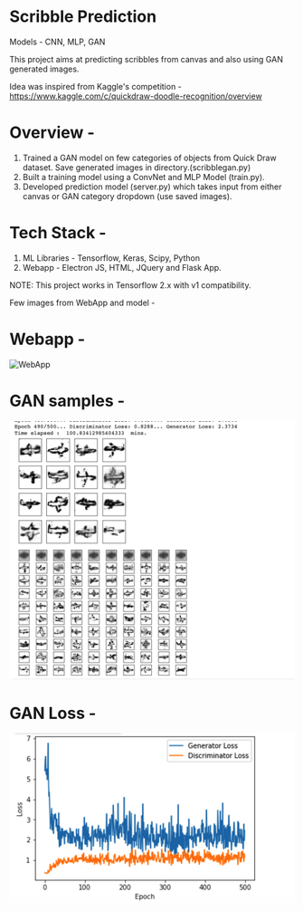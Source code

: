 # Scribble Prediction

Models - CNN, MLP, GAN

This project aims at predicting scribbles from canvas and also using GAN generated images.

Idea was inspired from Kaggle's competition - https://www.kaggle.com/c/quickdraw-doodle-recognition/overview


# Overview - 
1. Trained a GAN model on few categories of objects from Quick Draw dataset. Save generated images in directory.(scribblegan.py)
2. Built a training model using a ConvNet and MLP Model (train.py).
3. Developed prediction model (server.py) which takes input from either canvas or GAN category dropdown (use saved images).


# Tech Stack - 
1. ML Libraries - Tensorflow, Keras, Scipy, Python
2. Webapp - Electron JS, HTML, JQuery and Flask App. 

NOTE: This project works in Tensorflow 2.x with v1 compatibility.


Few images from WebApp and model - 

# Webapp - 

![WebApp](https://github.com/rohanharode/Scribble-Prediction-CNN-GAN/blob/master/static/webapp.png)


# GAN samples -

![GAN-Sample](https://github.com/darklord0794/Scribble-Prediction-CNN-GAN-/blob/master/gan-final_chart.png)


# GAN Loss - 

![GAN-Loss](https://github.com/darklord0794/Scribble-Prediction-CNN-GAN-/blob/master/gan-loss.png)


